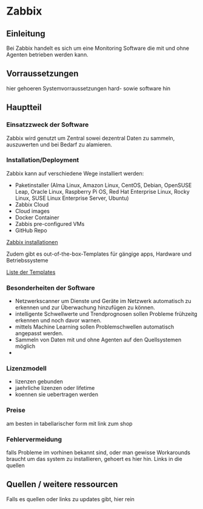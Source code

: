 # Zabbix

## Einleitung

Bei Zabbix handelt es sich um eine Monitoring Software die mit und ohne Agenten betrieben werden kann.

## Vorraussetzungen

hier gehoeren Systemvorraussetzungen hard- sowie software hin

## Hauptteil

### Einsatzzweck der Software

Zabbix wird genutzt um Zentral sowei dezentral Daten zu sammeln, auszuwerten und bei Bedarf zu alamieren.

### Installation/Deployment

Zabbix kann auf verschiedene Wege installiert werden:

- Paketinstaller (Alma Linux, Amazon Linux, CentOS, Debian, OpenSUSE Leap, Oracle Linux, Raspberry Pi OS, Red Hat Enterprise Linux, Rocky Linux, SUSE Linux Enterprise Server, Ubuntu)
- Zabbix Cloud 
- Cloud images
- Docker Container
- Zabbis pre-configured VMs
- GitHub Repo

[Zabbix installationen](https://www.zabbix.com/de/download)

Zudem gibt es out-of-the-box-Templates für gängige apps, Hardware und Betriebssysteme

[Liste der Templates](https://www.zabbix.com/de/integrations?cat=official_templates)

### Besonderheiten der Software

- Netzwerkscanner um Dienste und Geräte im Netzwerk automatisch zu erkennen und zur Überwachung hinzufügen zu können.
- intelligente Schwellwerte und Trendprognosen sollen Probleme frühzeitg erkennen und noch davor warnen.
- mittels Machine Learning sollen Problemschwellen automatisch angepasst werden.
- Sammeln von Daten mit und ohne Agenten auf den Quellsystemen möglich
- 

### Lizenzmodell

- lizenzen gebunden
- jaehrliche lizenzen oder lifetime
- koennen sie uebertragen werden

### Preise

am besten in tabellarischer form mit link zum shop

### Fehlervermeidung

falls Probleme im vorhinen bekannt sind, oder man gewisse Workarounds braucht um das system zu installieren, gehoert es hier hin. Links in die quellen

## Quellen / weitere ressourcen

Falls es quellen oder links zu updates gibt, hier rein  
